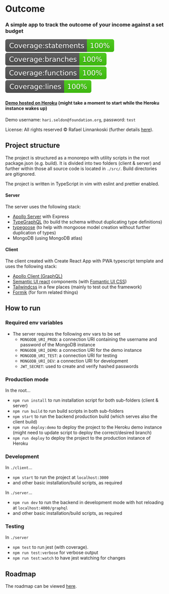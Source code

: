 # Outcome

### A simple app to track the outcome of your income against a set budget

![Statements](https://github.com/jeansibelius/outcome/blob/master/server/badges/badge-statements.svg)
![Branches](https://github.com/jeansibelius/outcome/blob/master/server/badges/badge-branches.svg)
![Functions](https://github.com/jeansibelius/outcome/blob/master/server/badges/badge-functions.svg)
![Lines](https://github.com/jeansibelius/outcome/blob/master/server/badges/badge-lines.svg)

#### [Demo hosted on Heroku](https://outcome-demo.herokuapp.com/) (might take a moment to start while the Heroku instance wakes up)
Demo username: `hari.seldon@foundation.org`, password: `test`  

License: All rights reserved © Rafael Linnankoski (further details [here](https://github.com/jeansibelius/outcome/blob/master/LICENSE.md)).

## Project structure

The project is structured as a monorepo with utility scripts in the root package.json (e.g. build).
It is divided into two folders (client & server) and further within those all source code is located in `./src/`.
Build directories are gitignored.

The project is written in TypeScript in vim with eslint and prettier enabled.

#### Server
The server uses the following stack:
- [Apollo Server](https://formik.org/docs/overview) with Express 
- [TypeGraphQL](https://formik.org/docs/overview) (to build the schema without duplicating type
  definitions) 
- [typegoose](https://formik.org/docs/overview) (to help with mongoose model creation without
  further duplication of types) 
- MongoDB (using MongoDB atlas)

#### Client
The client created with Create React App with PWA typescript template and uses the following stack:
- [Apollo Client (GraphQL)](https://formik.org/docs/overview) 
- [Semantic UI react](https://github.com/fomantic/Fomantic-UI) components (with [Fomantic UI CSS](https://github.com/fomantic/Fomantic-UI))
- [Tailwindcss](https://tailwindcss.com/docs/installation) in a few places (mainly to test out the framework) 
- [Formik](https://formik.org/docs/overview) (for form related things)


## How to run

### Required env variables
- The server requires the following env vars to be set
  - `MONGODB_URI_PROD`: a connection URI containing the username and password of the MongoDB instance
  - `MONGODB_URI_DEMO`: a connection URI for the demo instance
  - `MONGODB_URI_TEST`: a connection URI for testing 
  - `MONGODB_URI_DEV`: a connection URI for development 
  - `JWT_SECRET`: used to create and verify hashed passwords

### Production mode
In the root...  
- `npm run install` to run installation script for both sub-folders (client & server)
- `npm run build` to run build scripts in both sub-folders
- `npm start` to run the backend production build (which serves also the client build)
- `npm run deploy:demo` to deploy the project to the Heroku demo instance (might need to update script to deploy the
  correct/desired branch)
- `npm run deploy` to deploy the project to the production instance of Heroku

### Development
In `./client`...
- `npm start` to run the project at `localhost:3000`
- and other basic installation/build scripts, as required

In `./server`...
- `npm run dev` to run the backend in development mode with hot reloading at `localhost:4000/graphql`
- and other basic installation/build scripts, as required

### Testing
In `./server`
- `npm test` to run jest (with coverage).
- `npm run test:verbose` for verbose output
- `npm run test:watch` to have jest watching for changes

## Roadmap

The roadmap can be viewed [here](https://github.com/jeansibelius/outcome/blob/master/ROADMAP.md).
